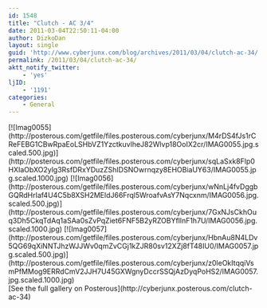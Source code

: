```yaml
---
id: 1548
title: "Clutch - AC 3/4"
date: 2011-03-04T22:50:11-04:00
author: DizkoDan
layout: single
guid: 'http://www.cyberjunx.com/blog/archives/2011/03/04/clutch-ac-34/'
permalink: /2011/03/04/clutch-ac-34/
aktt_notify_twitter:
    - 'yes'
ljID:
    - '1191'
categories:
    - General
---
```


<div class="posterous_autopost"><div class="p_embed p_image_embed"> [![Imag0055](http://posterous.com/getfile/files.posterous.com/cyberjunx/M4rDS4fJs1rCReFEBG1CBwRpaEoLSHbVZ1YzctkuvlheJ82Wlvp18OoIX2cr/IMAG0055.jpg.scaled.500.jpg)](http://posterous.com/getfile/files.posterous.com/cyberjunx/sqLaSxk8Flp0HXIaObXO2ylg3RsfDRxYDuzZShIDSNOwrnqzy8EHOBiaUY63/IMAG0055.jpg.scaled.1000.jpg) [![Imag0056](http://posterous.com/getfile/files.posterous.com/cyberjunx/wNnLj4fvDggbGQRdHrIaf4U4C5b8XSH2MEldJ66Frql5WroafvAsY7Nqcxnm/IMAG0056.jpg.scaled.500.jpg)](http://posterous.com/getfile/files.posterous.com/cyberjunx/7GxNJsCkhOuq3Dh5CkqTdAq1aSAa0sZvPqZiet6FNF5B2yRZOBYfllnF1h7U/IMAG0056.jpg.scaled.1000.jpg) [![Imag0057](http://posterous.com/getfile/files.posterous.com/cyberjunx/HbnAu8N4LDv5QG69qXiNNTJhzWJJWv0qmZvCGj1kZJR80sv12XZj8fT48IU0/IMAG0057.jpg.scaled.500.jpg)](http://posterous.com/getfile/files.posterous.com/cyberjunx/z0leOkItqqiVsmPfMMog9ERRdCmV2JJH7U45GXWgnyDccrSSQjAzDyqPoHS2/IMAG0057.jpg.scaled.1000.jpg)<div class="p_see_full_gallery">[See the full gallery on Posterous](http://cyberjunx.posterous.com/clutch-ac-34)</div></div></div>